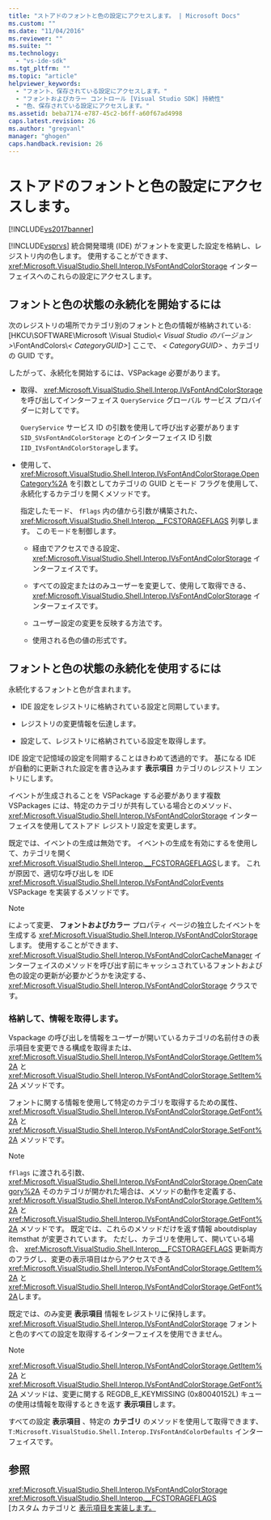```yaml
---
title: "ストアドのフォントと色の設定にアクセスします。 | Microsoft Docs"
ms.custom: ""
ms.date: "11/04/2016"
ms.reviewer: ""
ms.suite: ""
ms.technology: 
  - "vs-ide-sdk"
ms.tgt_pltfrm: ""
ms.topic: "article"
helpviewer_keywords: 
  - "フォント、保存されている設定にアクセスします。"
  - "フォントおよびカラー コントロール [Visual Studio SDK] 持続性"
  - "色、保存されている設定にアクセスします。"
ms.assetid: beba7174-e787-45c2-b6ff-a60f67ad4998
caps.latest.revision: 26
ms.author: "gregvanl"
manager: "ghogen"
caps.handback.revision: 26
---
```

# ストアドのフォントと色の設定にアクセスします。
[!INCLUDE[vs2017banner](../code-quality/includes/vs2017banner.md)]

 [!INCLUDE[vsprvs](../code-quality/includes/vsprvs_md.md)] 統合開発環境 (IDE) がフォントを変更した設定を格納し、レジストリ内の色します。 使用することができます、 <xref:Microsoft.VisualStudio.Shell.Interop.IVsFontAndColorStorage> インターフェイスへのこれらの設定にアクセスします。  
  
## <a name="to-initiate-state-persistence-of-fonts-and-colors"></a>フォントと色の状態の永続化を開始するには  
 次のレジストリの場所でカテゴリ別のフォントと色の情報が格納されている: [HKCU\SOFTWARE\Microsoft \Visual Studio\\*\< Visual Studio のバージョン>*\FontAndColors\\*\< CategoryGUID>*] ここで、 *\< CategoryGUID>* 、カテゴリの GUID です。  
  
 したがって、永続化を開始するには、VSPackage 必要があります。  
  
-   取得、 <xref:Microsoft.VisualStudio.Shell.Interop.IVsFontAndColorStorage> を呼び出してインターフェイス `QueryService` グローバル サービス プロバイダーに対してです。  
  
     `QueryService` サービス ID の引数を使用して呼び出す必要があります `SID_SVsFontAndColorStorage` とのインターフェイス ID 引数 `IID_IVsFontAndColorStorage`します。  
  
-   使用して、 <xref:Microsoft.VisualStudio.Shell.Interop.IVsFontAndColorStorage.OpenCategory%2A> を引数としてカテゴリの GUID とモード フラグを使用して、永続化するカテゴリを開くメソッドです。  
  
     指定したモード、 `fFlags` 内の値から引数が構築された、 <xref:Microsoft.VisualStudio.Shell.Interop.__FCSTORAGEFLAGS> 列挙します。 このモードを制御します。  
  
    -   経由でアクセスできる設定、 <xref:Microsoft.VisualStudio.Shell.Interop.IVsFontAndColorStorage> インターフェイスです。  
  
    -   すべての設定またはのみユーザーを変更して、使用して取得できる、 <xref:Microsoft.VisualStudio.Shell.Interop.IVsFontAndColorStorage> インターフェイスです。  
  
    -   ユーザー設定の変更を反映する方法です。  
  
    -   使用される色の値の形式です。  
  
## <a name="to-use-state-persistence-of-fonts-and-colors"></a>フォントと色の状態の永続化を使用するには  
 永続化するフォントと色が含まれます。  
  
-   IDE 設定をレジストリに格納されている設定と同期しています。  
  
-   レジストリの変更情報を伝達します。  
  
-   設定して、レジストリに格納されている設定を取得します。  
  
 IDE 設定で記憶域の設定を同期することはきわめて透過的です。 基になる IDE が自動的に更新された設定を書き込みます **表示項目** カテゴリのレジストリ エントリにします。  
  
 イベントが生成されることを VSPackage する必要があります複数 VSPackages には、特定のカテゴリが共有している場合とのメソッド、 <xref:Microsoft.VisualStudio.Shell.Interop.IVsFontAndColorStorage> インターフェイスを使用してストアド レジストリ設定を変更します。  
  
 既定では、イベントの生成は無効です。 イベントの生成を有効にするを使用して、カテゴリを開く <xref:Microsoft.VisualStudio.Shell.Interop.__FCSTORAGEFLAGS>します。 これが原因で、適切な呼び出しを IDE <xref:Microsoft.VisualStudio.Shell.Interop.IVsFontAndColorEvents> VSPackage を実装するメソッドです。  
  
> [!NOTE]
>  によって変更、 **フォントおよびカラー** プロパティ ページの独立したイベントを生成する <xref:Microsoft.VisualStudio.Shell.Interop.IVsFontAndColorStorage>します。 使用することができます、 <xref:Microsoft.VisualStudio.Shell.Interop.IVsFontAndColorCacheManager> インターフェイスのメソッドを呼び出す前にキャッシュされているフォントおよび色の設定の更新が必要かどうかを決定する、 <xref:Microsoft.VisualStudio.Shell.Interop.IVsFontAndColorStorage> クラスです。  
  
### <a name="storing-and-retrieving-information"></a>格納して、情報を取得します。  
 Vspackage の呼び出しを情報をユーザーが開いているカテゴリの名前付きの表示項目を変更できる構成を取得または、 <xref:Microsoft.VisualStudio.Shell.Interop.IVsFontAndColorStorage.GetItem%2A> と <xref:Microsoft.VisualStudio.Shell.Interop.IVsFontAndColorStorage.SetItem%2A> メソッドです。  
  
 フォントに関する情報を使用して特定のカテゴリを取得するための属性、 <xref:Microsoft.VisualStudio.Shell.Interop.IVsFontAndColorStorage.GetFont%2A> と <xref:Microsoft.VisualStudio.Shell.Interop.IVsFontAndColorStorage.SetFont%2A> メソッドです。  
  
> [!NOTE]
>   `fFlags` に渡される引数、 <xref:Microsoft.VisualStudio.Shell.Interop.IVsFontAndColorStorage.OpenCategory%2A> そのカテゴリが開かれた場合は、メソッドの動作を定義する、 <xref:Microsoft.VisualStudio.Shell.Interop.IVsFontAndColorStorage.GetItem%2A> と <xref:Microsoft.VisualStudio.Shell.Interop.IVsFontAndColorStorage.GetFont%2A> メソッドです。 既定では、これらのメソッドだけを返す情報 aboutdisplay itemsthat が変更されています。 ただし、カテゴリを使用して、開いている場合、 <xref:Microsoft.VisualStudio.Shell.Interop.__FCSTORAGEFLAGS> 更新両方のフラグし、変更の表示項目はからアクセスできる <xref:Microsoft.VisualStudio.Shell.Interop.IVsFontAndColorStorage.GetItem%2A> と <xref:Microsoft.VisualStudio.Shell.Interop.IVsFontAndColorStorage.GetFont%2A>します。  
  
 既定では、のみ変更 **表示項目** 情報をレジストリに保持します。  <xref:Microsoft.VisualStudio.Shell.Interop.IVsFontAndColorStorage> フォントと色のすべての設定を取得するインターフェイスを使用できません。  
  
> [!NOTE]
>   <xref:Microsoft.VisualStudio.Shell.Interop.IVsFontAndColorStorage.GetItem%2A> と <xref:Microsoft.VisualStudio.Shell.Interop.IVsFontAndColorStorage.GetFont%2A> メソッドは、変更に関する REGDB_E_KEYMISSING (0x80040152L) キューの使用は情報を取得するときを返す **表示項目**します。  
  
 すべての設定 **表示項目** 、特定の **カテゴリ** のメソッドを使用して取得できます、 `T:Microsoft.VisualStudio.Shell.Interop.IVsFontAndColorDefaults` インターフェイスです。  
  
## <a name="see-also"></a>参照  
 <xref:Microsoft.VisualStudio.Shell.Interop.IVsFontAndColorStorage>   
 <xref:Microsoft.VisualStudio.Shell.Interop.__FCSTORAGEFLAGS>   
 [カスタム カテゴリと [表示項目を実装します。](../extensibility/implementing-custom-categories-and-display-items.md)